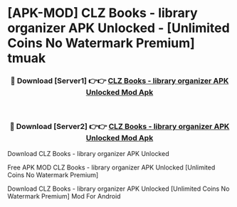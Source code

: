 # [APK-MOD] CLZ Books - library organizer APK Unlocked - [Unlimited Coins No Watermark Premium] tmuak



<div align="center">
<h3>🔴 Download [Server1] 👉👉 <a href="https://momento.my/?title=CLZ_Books_-_library_organizer_APK_Unlocked">CLZ Books - library organizer APK Unlocked Mod Apk</a></h3><br>

<h3>🔴 Download [Server2] 👉👉 <a href="https://momento.my/?title=CLZ_Books_-_library_organizer_APK_Unlocked">CLZ Books - library organizer APK Unlocked Mod Apk</a></h3>
</div>



Download CLZ Books - library organizer APK Unlocked 

Free APK MOD CLZ Books - library organizer APK Unlocked [Unlimited Coins No Watermark Premium]

Download CLZ Books - library organizer APK Unlocked [Unlimited Coins No Watermark Premium] Mod For Android
